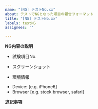 ```yaml
---
name: "[NG] テストNo.xx"
about: テストでNGとなった項目の報告フォーマット
title: "[NG] テストNo.xx"
labels: testNG
assignees: ''

---
```


**NG内容の説明**

* 試験項目No.

* スクリーンショット

* 環境情報
 - Device: [e.g. iPhone6]
 - Browser [e.g. stock browser, safari]

**追記事項**
